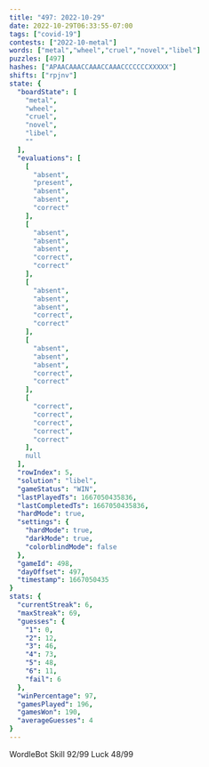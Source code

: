 ```yaml
---
title: "497: 2022-10-29"
date: 2022-10-29T06:33:55-07:00
tags: ["covid-19"]
contests: ["2022-10-metal"]
words: ["metal","wheel","cruel","novel","libel"]
puzzles: [497]
hashes: ["APAACAAACCAAACCAAACCCCCCCXXXXX"]
shifts: ["rpjnv"]
state: {
  "boardState": [
    "metal",
    "wheel",
    "cruel",
    "novel",
    "libel",
    ""
  ],
  "evaluations": [
    [
      "absent",
      "present",
      "absent",
      "absent",
      "correct"
    ],
    [
      "absent",
      "absent",
      "absent",
      "correct",
      "correct"
    ],
    [
      "absent",
      "absent",
      "absent",
      "correct",
      "correct"
    ],
    [
      "absent",
      "absent",
      "absent",
      "correct",
      "correct"
    ],
    [
      "correct",
      "correct",
      "correct",
      "correct",
      "correct"
    ],
    null
  ],
  "rowIndex": 5,
  "solution": "libel",
  "gameStatus": "WIN",
  "lastPlayedTs": 1667050435836,
  "lastCompletedTs": 1667050435836,
  "hardMode": true,
  "settings": {
    "hardMode": true,
    "darkMode": true,
    "colorblindMode": false
  },
  "gameId": 498,
  "dayOffset": 497,
  "timestamp": 1667050435
}
stats: {
  "currentStreak": 6,
  "maxStreak": 69,
  "guesses": {
    "1": 0,
    "2": 12,
    "3": 46,
    "4": 73,
    "5": 48,
    "6": 11,
    "fail": 6
  },
  "winPercentage": 97,
  "gamesPlayed": 196,
  "gamesWon": 190,
  "averageGuesses": 4
}
---
```

<!-- more -->
WordleBot
Skill 92/99
Luck 48/99
